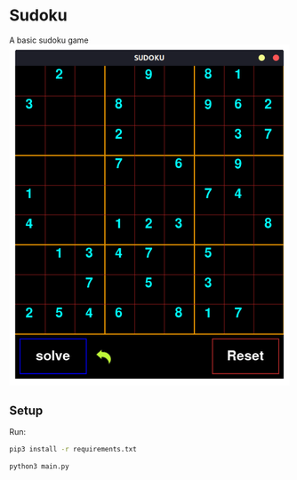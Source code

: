 # Sudoku
A basic sudoku game
![](./readme_assets/ezgif.com-gif-maker.gif)


## Setup
Run:
```bash
pip3 install -r requirements.txt
```
```bash
python3 main.py
```
